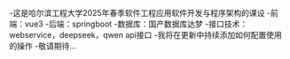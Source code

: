 -这是哈尔滨工程大学2025年春季软件工程应用软件开发与程序架构的课设
-前端：vue3
-后端：springboot
-数据库：国产数据库达梦
-接口技术：webservice，deepseek，qwen api接口
-我将在更新中持续添加如何配置使用的操作
-敬请期待...

